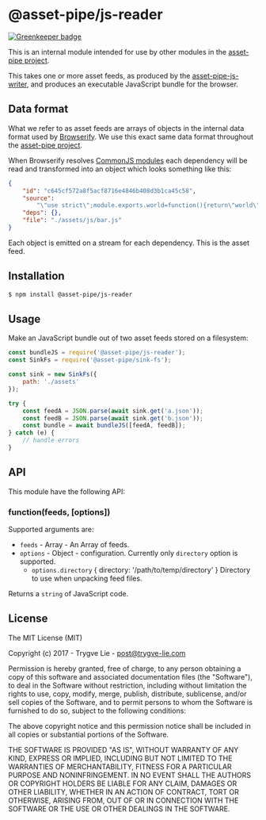 # @asset-pipe/js-reader

[![Greenkeeper badge](https://badges.greenkeeper.io/asset-pipe/asset-pipe-js-reader.svg)](https://greenkeeper.io/)

This is an internal module intended for use by other modules in the [asset-pipe project][asset-pipe].

This takes one or more asset feeds, as produced by the [asset-pipe-js-writer][asset-pipe-js-writer], and produces an executable JavaScript bundle for the browser.

## Data format

What we refer to as asset feeds are arrays of objects in the internal data format used by [Browserify][browserify]. We
use this exact same data format throughout the [asset-pipe project][asset-pipe].

When Browserify resolves [CommonJS modules][commonjs] each dependency will be read and transformed
into an object which looks something like this:

```json
{
    "id": "c645cf572a8f5acf8716e4846b408d3b1ca45c58",
    "source":
        "\"use strict\";module.exports.world=function(){return\"world\"};",
    "deps": {},
    "file": "./assets/js/bar.js"
}
```

Each object is emitted on a stream for each dependency. This is the asset feed.

## Installation

```bash
$ npm install @asset-pipe/js-reader
```

## Usage

Make an JavaScript bundle out of two asset feeds stored on a filesystem:

```js
const bundleJS = require('@asset-pipe/js-reader');
const SinkFs = require('@asset-pipe/sink-fs');

const sink = new SinkFs({
    path: './assets'
});

try {
    const feedA = JSON.parse(await sink.get('a.json'));
    const feedB = JSON.parse(await sink.get('b.json'));
    const bundle = await bundleJS([feedA, feedB]);
} catch (e) {
    // handle errors
}
```

## API

This module have the following API:

### function(feeds, [options])

Supported arguments are:

* `feeds` - Array - An Array of feeds.
* `options` - Object - configuration. Currently only `directory` option is supported.
    * `options.directory` { directory: '/path/to/temp/directory' } Directory to use when unpacking feed files.

Returns a `string` of JavaScript code.

## License

The MIT License (MIT)

Copyright (c) 2017 - Trygve Lie - post@trygve-lie.com

Permission is hereby granted, free of charge, to any person obtaining a copy
of this software and associated documentation files (the "Software"), to deal
in the Software without restriction, including without limitation the rights
to use, copy, modify, merge, publish, distribute, sublicense, and/or sell
copies of the Software, and to permit persons to whom the Software is
furnished to do so, subject to the following conditions:

The above copyright notice and this permission notice shall be included in
all copies or substantial portions of the Software.

THE SOFTWARE IS PROVIDED "AS IS", WITHOUT WARRANTY OF ANY KIND, EXPRESS OR
IMPLIED, INCLUDING BUT NOT LIMITED TO THE WARRANTIES OF MERCHANTABILITY,
FITNESS FOR A PARTICULAR PURPOSE AND NONINFRINGEMENT. IN NO EVENT SHALL THE
AUTHORS OR COPYRIGHT HOLDERS BE LIABLE FOR ANY CLAIM, DAMAGES OR OTHER
LIABILITY, WHETHER IN AN ACTION OF CONTRACT, TORT OR OTHERWISE, ARISING FROM,
OUT OF OR IN CONNECTION WITH THE SOFTWARE OR THE USE OR OTHER DEALINGS IN
THE SOFTWARE.

[commonjs]: https://nodejs.org/docs/latest/api/modules.html
[asset-pipe]: https://github.com/asset-pipe
[browserify]: https://github.com/substack/node-browserify
[asset-pipe-js-writer]: https://github.com/asset-pipe/asset-pipe-js-writer
